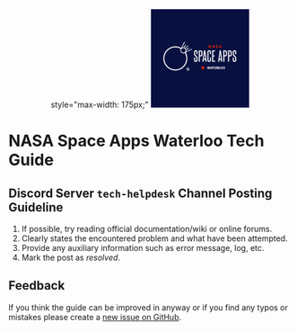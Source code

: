 <div align="center">
  <picture>
    <source media="(prefers-color-scheme: dark)" srcset="figures/space_apps_waterloo_white.png" style="max-width: 175px;">
    <source media="(prefers-color-scheme: light)" srcset="figures/space_apps_waterloo.png"> style="max-width: 175px;"
    <img alt="Shows a NASA Space Apps Waterloo Logo with blue background and mostly white texts." src="figures/space_apps_waterloo_blue_bg.png" style="max-width: 175px;">
  </picture>
</div>

# NASA Space Apps Waterloo Tech Guide

## Discord Server `tech-helpdesk` Channel Posting Guideline

1) If possible, try reading official documentation/wiki or online forums.
2) Clearly states the encountered problem and what have been attempted.
3) Provide any auxiliary information such as error message, log, etc.
4) Mark the post as *resolved*.

## Feedback

If you think the guide can be improved in anyway or if you find any typos or mistakes please create a [new issue on GitHub](https://github.com/Edwardtw92/nasa_space_apps_waterloo_tech_guide/issues).
